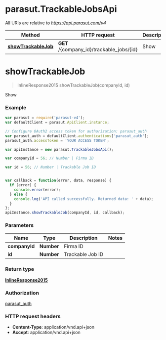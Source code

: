 # parasut.TrackableJobsApi

All URIs are relative to *https://api.parasut.com/v4*

Method | HTTP request | Description
------------- | ------------- | -------------
[**showTrackableJob**](TrackableJobsApi.md#showTrackableJob) | **GET** /{company_id}/trackable_jobs/{id} | Show


<a name="showTrackableJob"></a>
# **showTrackableJob**
> InlineResponse2015 showTrackableJob(companyId, id)

Show



### Example
```javascript
var parasut = require('parasut-v4');
var defaultClient = parasut.ApiClient.instance;

// Configure OAuth2 access token for authorization: parasut_auth
var parasut_auth = defaultClient.authentications['parasut_auth'];
parasut_auth.accessToken = 'YOUR ACCESS TOKEN';

var apiInstance = new parasut.TrackableJobsApi();

var companyId = 56; // Number | Firma ID

var id = 56; // Number | Trackable Job ID


var callback = function(error, data, response) {
  if (error) {
    console.error(error);
  } else {
    console.log('API called successfully. Returned data: ' + data);
  }
};
apiInstance.showTrackableJob(companyId, id, callback);
```

### Parameters

Name | Type | Description  | Notes
------------- | ------------- | ------------- | -------------
 **companyId** | **Number**| Firma ID | 
 **id** | **Number**| Trackable Job ID | 

### Return type

[**InlineResponse2015**](InlineResponse2015.md)

### Authorization

[parasut_auth](../README.md#parasut_auth)

### HTTP request headers

 - **Content-Type**: application/vnd.api+json
 - **Accept**: application/vnd.api+json

